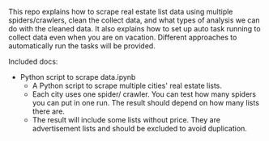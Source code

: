 This repo explains how to scrape real estate list data using multiple spiders/crawlers, clean the collect data, and what types of analysis we can do with the cleaned data. It also explains how to set up auto task running to collect data even when you are on vacation.  Different approaches to automatically run the tasks will be provided.

Included docs:
- Python script to scrape data.ipynb
  - A Python script to scrape multiple cities' real estate lists. 
  - Each city uses one spider/ crawler. You can test how many spiders you can put in one run. The result should depend on how many lists there are.
  - The result will include some lists without price. They are advertisement lists and should be excluded to avoid duplication.
